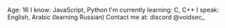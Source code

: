 Age: 16
I know: JavaScript, Python
I'm currently learning: C, C++
I speak: English, Arabic (learning Russian)
Contact me at: discord @voidsec_
